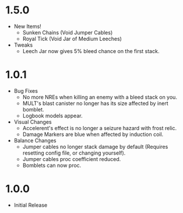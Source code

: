 # 1.5.0
* New Items!
  * Sunken Chains (Void Jumper Cables)
  * Royal Tick (Void Jar of Medium Leeches)
* Tweaks
  * Leech Jar now gives 5% bleed chance on the first stack.

# 1.0.1
* Bug Fixes
  * No more NREs when killing an enemy with a bleed stack on you.
  * MULT's blast canister no longer has its size affected by inert bomblet.
  * Logbook models appear.
* Visual Changes
  * Accelerent's effect is no longer a seizure hazard with frost relic.
  * Damage Markers are blue when affected by induction coil.
* Balance Changes
  * Jumper cables no longer stack damage by default (Requires resetting config file, or changing yourself). 
  * Jumper cables proc coefficient reduced.
  * Bomblets can now proc.

# 1.0.0
* Initial Release
